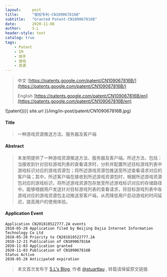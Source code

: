 ```yaml
---
layout:     post
title:      "授权专利-CN109067816B"
subtitle:   "Granted Patent-CN109067816B"
date:       2020-11-08
author:     S.L
header-style: text
catalog: true
tags:
    - Patent
    - IM
    - 快手
    - 游戏
    - 资源
---
```

> 中文 [https://patents.google.com/patent/CN109067816B/](https://patents.google.com/patent/CN109067816B/)
>
> English [https://patents.google.com/patent/CN109067816B/en](https://patents.google.com/patent/CN109067816B/en)

![patent]({{ site.url }}/img/in-post/patent/CN109067816B.jpg)
#### Title
> 一种游戏资源推送方法、服务器及客户端




#### Abstract
> 本发明提供了一种游戏资源推送方法、服务器及客户端。所述方法，包括：当接收到针对目标游戏列表的查看请求时，分析并配置所述目标游戏列表中游戏标识对应的游戏资源包；将所述游戏资源包推送至所述查看请求对应的客户端；其中，所述客户端在接收到所述游戏资源包时，根据所述游戏资源包对应的游戏标识，将所述游戏资源包存放至所述游戏标识对应的存储路径中。能够根据用户发送针对目标游戏列表的查看请求，将目标游戏列表中各游戏对应的游戏资源包主动推送至客户端，从而降低用户启动游戏的时间延迟，提高用户的使用体验。




#### Application Event
```
Application CN201810522777.2A events 
2018-05-28 Application filed by Beijing Dajia Internet Information Technology Co Ltd
2018-05-28 Priority to CN201810522777.2A
2018-12-21 Publication of CN109067816A
2020-11-03 Application granted
2020-11-03 Publication of CN109067816B
Status Active
2038-05-28 Anticipated expiration
```
> 本文首次发布于 [S.L's Blog](https://liushuo.me), 作者 [@stuartlau](http://github.com/stuartlau) ,
转载请保留原文链接.
